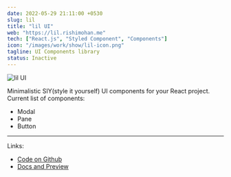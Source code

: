 ```yaml
---
date: 2022-05-29 21:11:00 +0530
slug: lil
title: "lil UI"
web: "https://lil.rishimohan.me"
tech: ["React.js", "Styled Component", "Components"]
icon: "/images/work/show/lil-icon.png"
tagline: UI Components library
status: Inactive
---
```


![lil UI](/images/work/show/lil-post.png)

Minimalistic SIY(style it yourself) UI components for your React project.
Current list of components:

- Modal
- Pane
- Button

---

Links:

- [Code on Github](https://github.com/rishimohan/lil-ui)
- [Docs and Preview](https://lil.rishimohan.me)
